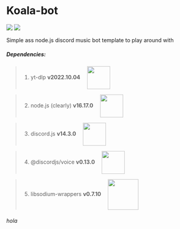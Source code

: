 # Koala-bot
[<img src="https://img.shields.io/github/issues/PandaDiestro/Koala-bot?style=for-the-badge&logo=github&color=red">](https://github.com/PandaDiestro/Koala-bot/issues)
[<img src="https://img.shields.io/github/license/PandaDiestro/Koala-bot?style=for-the-badge&logo=github&color=red">](https://unlicense.org/)

Simple ass node.js discord music bot template to play around with

##### Dependencies:

> 1. yt-dlp **v2022.10.04** &emsp;<a href = "https://github.com/yt-dlp/yt-dlp"><img valign="middle" width="60" src="https://user-images.githubusercontent.com/71461113/199870319-87b27280-1339-4b3f-98b3-c726c0a52262.png"></img></a>&emsp;

> 2. node.js (clearly) **v16.17.0** &emsp;<a href = "https://nodejs.org/en/"><img valign="middle" width="60" src="https://user-images.githubusercontent.com/71461113/199868852-1db3496a-c25a-43cb-9582-3b4661f5cbdf.png"></img></a>&emsp;

> 3. discord.js **v14.3.0** &emsp;<a href = "https://www.npmjs.com/package/discord.js"><img valign="middle" width="60" src="https://user-images.githubusercontent.com/71461113/199870588-5a988e63-7c1e-4588-93b2-86b01540940c.png"></img></a>&emsp;

> 4. @discordjs/voice **v0.13.0** &emsp;<a href = "https://www.npmjs.com/package/@discordjs/voice"><img valign="middle" width="60" src="https://user-images.githubusercontent.com/71461113/199870588-5a988e63-7c1e-4588-93b2-86b01540940c.png"></img></a>&emsp;

> 5. libsodium-wrappers **v0.7.10** &emsp;<a href = "https://www.npmjs.com/package/libsodium-wrappers"><img valign="middle" width="80" src="https://user-images.githubusercontent.com/71461113/199870693-5c73c302-d052-486b-981c-984b987ac12f.png"></img></a>&emsp;


###### <i>hola</i>
